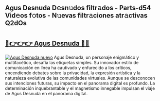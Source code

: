 ## Agus Desnuda D𝚎sn𝚞dos filtr𝚊dos - Parts-d54 Vid𝚎os f𝚘tos - N𝚞evas filtr𝚊ciones atr𝚊ctivas Q2dOs

# <h2><a href="http://mb4n73.tromn.icu/?c=Agus+Desnuda">🔗👉👉👉 Agus Desnuda 🔗🔗</a></h2>

[![Agus Desnuda nuevo](https://i.imgur.com/pEAQMta.gif)](http://mb4n73.tromn.icu/?c=Agus+Desnuda)
Agus Desnuda, un personaje enigmático y multifacético, desafía las etiquetas simples. Su innovador estilo de comunicación en línea ha cautivado y enfurecido a los críticos, encendiendo debates sobre la privacidad, la expresión artística y la naturaleza evolutiva de las comunidades virtuales. Aunque se desconocen sus intenciones futuras, su impacto en el panorama digital es profundo. La determinación inquebrantable y el magnetismo innegable impulsan el viaje de Agus Desnuda en el panorama digital.
